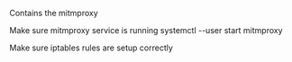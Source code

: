 Contains the mitmproxy

Make sure mitmproxy service is running
systemctl --user start mitmproxy

Make sure iptables rules are setup correctly

